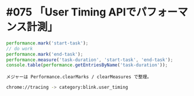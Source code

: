 # #075 「User Timing APIでパフォーマンス計測」

```javascript
performance.mark('start-task');
// do work
performance.mark('end-task');
performance.measure('task-duration', 'start-task', 'end-task');
console.table(performance.getEntriesByName('task-duration'));
```

```text
メジャーは Performance.clearMarks / clearMeasures で整理。
```

```bash
chrome://tracing -> category:blink.user_timing
```
